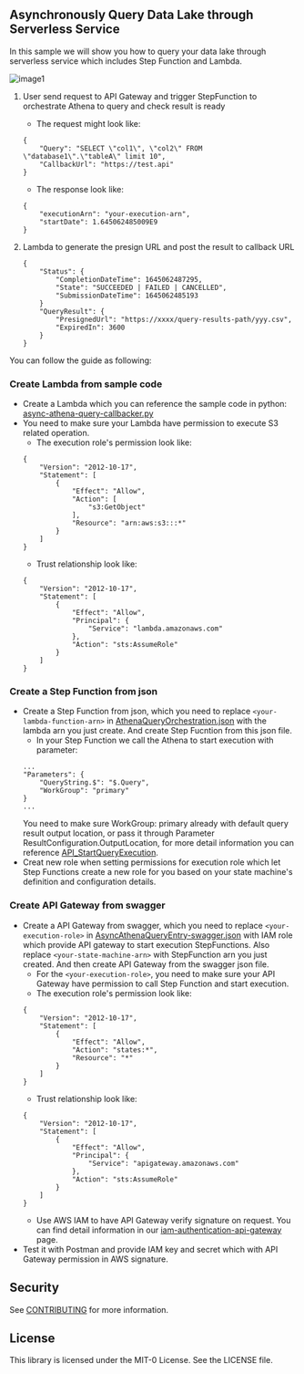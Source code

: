 ## Asynchronously Query Data Lake through Serverless Service
In this sample we will show you how to query your data lake through serverless service which includes Step Function and Lambda. 

![image1](https://user-images.githubusercontent.com/17841922/154645497-401d4933-d70e-4e72-93f8-65655a9ba078.png)
1. User send request to API Gateway and trigger StepFunction to orchestrate Athena to query and check result is ready
    * The request might look like:
    ```
    {
        "Query": "SELECT \"col1\", \"col2\" FROM \"database1\".\"tableA\" limit 10",
        "CallbackUrl": "https://test.api"
    }
    ```
    * The response look like:
    ```
    {
        "executionArn": "your-execution-arn",
        "startDate": 1.645062485009E9
    }
    ```

2. Lambda to generate the presign URL and post the result to callback URL
    ```
    {
        "Status": {
            "CompletionDateTime": 1645062487295,
            "State": "SUCCEEDED | FAILED | CANCELLED",
            "SubmissionDateTime": 1645062485193
        }
        "QueryResult": {
            "PresignedUrl": "https://xxxx/query-results-path/yyy.csv",
            "ExpiredIn": 3600
        }
    }
    ```

You can follow the guide as following:

### Create Lambda from sample code
* Create a Lambda which you can reference the sample code in python: [async-athena-query-callbacker.py](lambda/async-athena-query-callbacker.py)
* You need to make sure your Lambda have permission to execute S3 related operation.
    * The execution role's permission look like:
    ```
    {
        "Version": "2012-10-17",
        "Statement": [
            {
                "Effect": "Allow",
                "Action": [
                    "s3:GetObject"
                ],
                "Resource": "arn:aws:s3:::*"
            }
        ]
    }
    ```
    * Trust relationship look like:
    ```
    {
        "Version": "2012-10-17",
        "Statement": [
            {
                "Effect": "Allow",
                "Principal": {
                    "Service": "lambda.amazonaws.com"
                },
                "Action": "sts:AssumeRole"
            }
        ]
    }
    ```

### Create a Step Function from json
* Create a Step Function from json, which you need to replace `<your-lambda-function-arn>` in [AthenaQueryOrchestration.json](stepfunction/AthenaQueryOrchestration.json) with the lambda arn you just create. And create Step Fucntion from this json file.
    * In your Step Function we call the Athena to start execution with parameter:
    ```
    ...
    "Parameters": {
        "QueryString.$": "$.Query",
        "WorkGroup": "primary"
    }
    ...
    ```
    You need to make sure WorkGroup: primary already with default query result output location, or pass it through Parameter ResultConfiguration.OutputLocation, for more detail information you can reference [API_StartQueryExecution](https://docs.aws.amazon.com/athena/latest/APIReference/API_StartQueryExecution.html).
* Creat new role when setting permissions for execution role which let Step Functions create a new role for you based on your state machine's definition and configuration details.

### Create API Gateway from swagger
* Create a API Gateway from swagger, which you need to replace `<your-execution-role>` in [AsyncAthenaQueryEntry-swagger.json](apigateway-swagger/AsyncAthenaQueryEntry-swagger.json) with IAM role which provide API gateway to start execution StepFunctions. Also replace `<your-state-machine-arn>` with StepFunction arn you just created. And then create API Gateway from the swagger json file.
    * For the `<your-execution-role>`, you need to make sure your API Gateway have permission to call Step Function and start execution.
    * The execution role's permission look like:
    ```
    {
        "Version": "2012-10-17",
        "Statement": [
            {
                "Effect": "Allow",
                "Action": "states:*",
                "Resource": "*"
            }
        ]
    }
    ```
    * Trust relationship look like:
    ```
    {
        "Version": "2012-10-17",
        "Statement": [
            {
                "Effect": "Allow",
                "Principal": {
                    "Service": "apigateway.amazonaws.com"
                },
                "Action": "sts:AssumeRole"
            }
        ]
    }
    ```
    * Use AWS IAM to have API Gateway verify signature on request. You can find detail information in our [iam-authentication-api-gateway](https://aws.amazon.com/premiumsupport/knowledge-center/iam-authentication-api-gateway/) page.
* Test it with Postman and provide IAM key and secret which with API Gateway permission in AWS signature.


## Security

See [CONTRIBUTING](CONTRIBUTING.md#security-issue-notifications) for more information.

## License

This library is licensed under the MIT-0 License. See the LICENSE file.

